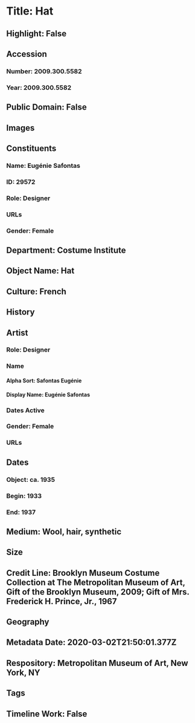 # Title: Hat
## Highlight: False
## Accession
### Number: 2009.300.5582
### Year: 2009.300.5582
## Public Domain: False
## Images
## Constituents
### Name: Eugénie Safontas
### ID: 29572
### Role: Designer
### URLs
### Gender: Female
## Department: Costume Institute
## Object Name: Hat
## Culture: French
## History
## Artist
### Role: Designer
### Name
#### Alpha Sort: Safontas Eugénie
#### Display Name: Eugénie Safontas
### Dates Active
### Gender: Female
### URLs
## Dates
### Object: ca. 1935
### Begin: 1933
### End: 1937
## Medium: Wool, hair, synthetic
## Size
## Credit Line: Brooklyn Museum Costume Collection at The Metropolitan Museum of Art, Gift of the Brooklyn Museum, 2009; Gift of Mrs. Frederick H. Prince, Jr., 1967
## Geography
## Metadata Date: 2020-03-02T21:50:01.377Z
## Respository: Metropolitan Museum of Art, New York, NY
## Tags
## Timeline Work: False